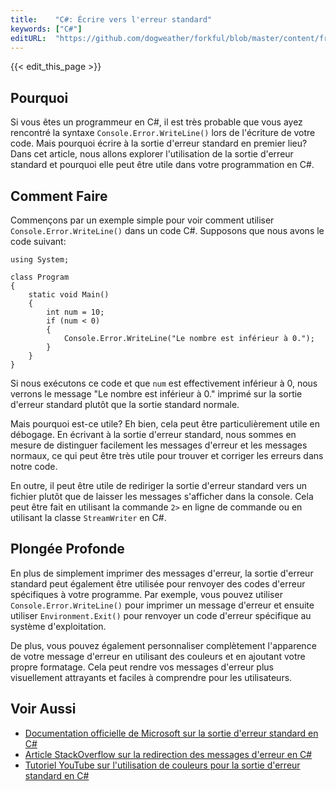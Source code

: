 ```yaml
---
title:    "C#: Écrire vers l'erreur standard"
keywords: ["C#"]
editURL:  "https://github.com/dogweather/forkful/blob/master/content/fr/c-sharp/writing-to-standard-error.md"
---
```


{{< edit_this_page >}}

## Pourquoi

Si vous êtes un programmeur en C#, il est très probable que vous ayez rencontré la syntaxe `Console.Error.WriteLine()` lors de l'écriture de votre code. Mais pourquoi écrire à la sortie d'erreur standard en premier lieu? Dans cet article, nous allons explorer l'utilisation de la sortie d'erreur standard et pourquoi elle peut être utile dans votre programmation en C#.

## Comment Faire

Commençons par un exemple simple pour voir comment utiliser `Console.Error.WriteLine()` dans un code C#. Supposons que nous avons le code suivant:

```
using System;

class Program
{
    static void Main()
    {
        int num = 10;
        if (num < 0)
        {
            Console.Error.WriteLine("Le nombre est inférieur à 0.");
        }
    }
}
```

Si nous exécutons ce code et que `num` est effectivement inférieur à 0, nous verrons le message "Le nombre est inférieur à 0." imprimé sur la sortie d'erreur standard plutôt que la sortie standard normale.

Mais pourquoi est-ce utile? Eh bien, cela peut être particulièrement utile en débogage. En écrivant à la sortie d'erreur standard, nous sommes en mesure de distinguer facilement les messages d'erreur et les messages normaux, ce qui peut être très utile pour trouver et corriger les erreurs dans notre code.

En outre, il peut être utile de rediriger la sortie d'erreur standard vers un fichier plutôt que de laisser les messages s'afficher dans la console. Cela peut être fait en utilisant la commande `2>` en ligne de commande ou en utilisant la classe `StreamWriter` en C#.

## Plongée Profonde

En plus de simplement imprimer des messages d'erreur, la sortie d'erreur standard peut également être utilisée pour renvoyer des codes d'erreur spécifiques à votre programme. Par exemple, vous pouvez utiliser `Console.Error.WriteLine()` pour imprimer un message d'erreur et ensuite utiliser `Environment.Exit()` pour renvoyer un code d'erreur spécifique au système d'exploitation.

De plus, vous pouvez également personnaliser complètement l'apparence de votre message d'erreur en utilisant des couleurs et en ajoutant votre propre formatage. Cela peut rendre vos messages d'erreur plus visuellement attrayants et faciles à comprendre pour les utilisateurs.

## Voir Aussi

- [Documentation officielle de Microsoft sur la sortie d'erreur standard en C#](https://docs.microsoft.com/fr-fr/dotnet/api/system.console.error)
- [Article StackOverflow sur la redirection des messages d'erreur en C#](https://stackoverflow.com/questions/724712/redirection-of-console-in-net)
- [Tutoriel YouTube sur l'utilisation de couleurs pour la sortie d'erreur standard en C#](https://www.youtube.com/watch?v=_jXxXUQ4bL8)